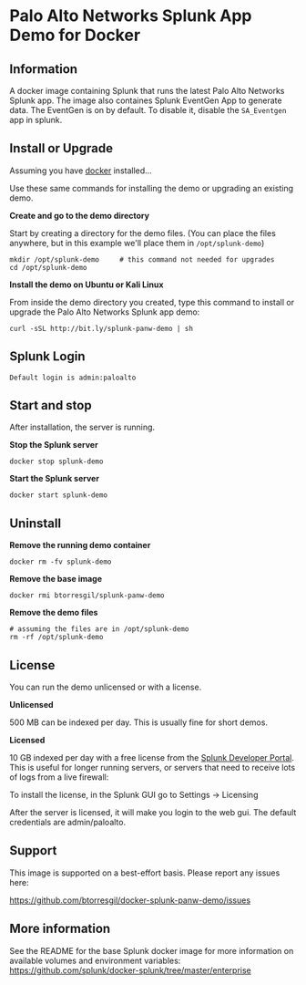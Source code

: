 Palo Alto Networks Splunk App Demo for Docker
=============================================

## Information

A docker image containing Splunk that runs the latest Palo Alto Networks Splunk app.  The image also containes Splunk EventGen App to generate data. The EventGen is on by default. To disable it, disable the `SA_Eventgen` app in splunk.

## Install or Upgrade

Assuming you have [docker](https://www.docker.com) installed...

Use these same commands for installing the demo or upgrading an existing demo.

**Create and go to the demo directory**

Start by creating a directory for the demo files. (You can place the files anywhere, but in this example we'll place them in `/opt/splunk-demo`)

    mkdir /opt/splunk-demo     # this command not needed for upgrades
    cd /opt/splunk-demo

**Install the demo on Ubuntu or Kali Linux**

From inside the demo directory you created, type this command to install or upgrade the Palo Alto Networks Splunk app demo:

    curl -sSL http://bit.ly/splunk-panw-demo | sh

## Splunk Login

    Default login is admin:paloalto

## Start and stop

After installation, the server is running.

**Stop the Splunk server**

    docker stop splunk-demo

**Start the Splunk server**

    docker start splunk-demo

## Uninstall

**Remove the running demo container**

    docker rm -fv splunk-demo

**Remove the base image**

    docker rmi btorresgil/splunk-panw-demo

**Remove the demo files**

    # assuming the files are in /opt/splunk-demo
    rm -rf /opt/splunk-demo

## License

You can run the demo unlicensed or with a license.

**Unlicensed**

500 MB can be indexed per day.  This is usually fine for short demos.

**Licensed**

10 GB indexed per day with a free license from the [Splunk Developer Portal](http://dev.splunk.com/page/developer_license_sign_up). This is useful for longer running servers, or servers that need to receive lots of logs from a live firewall:

To install the license, in the Splunk GUI go to Settings -> Licensing

After the server is licensed, it will make you login to the web gui.  The default credentials are admin/paloalto.

## Support

This image is supported on a best-effort basis.  Please report any issues here:

https://github.com/btorresgil/docker-splunk-panw-demo/issues

## More information

See the README for the base Splunk docker image for more information on available volumes and environment variables:
https://github.com/splunk/docker-splunk/tree/master/enterprise
